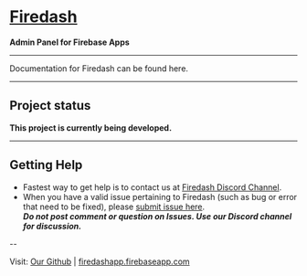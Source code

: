 # [Firedash](https://nikahmadz.github.io/Firedash/)
**Admin Panel for Firebase Apps**

---

Documentation for Firedash can be found here.  

---

## Project status

**This project is currently being developed.**

---

## Getting Help

- Fastest way to get help is to contact us at [Firedash Discord Channel](https://discord.gg/Xk4DJHs).
- When you have a valid issue pertaining to Firedash (such as bug or error that need to be fixed), please [submit issue here](https://github.com/nikahmadz/Firedash/issues).  
**_Do not post comment or question on Issues. Use our Discord channel for discussion._**

--

Visit: [Our Github](https://github.com/nikahmadz/Firedash) | [firedashapp.firebaseapp.com](https://firedashapp.firebaseapp.com/)
